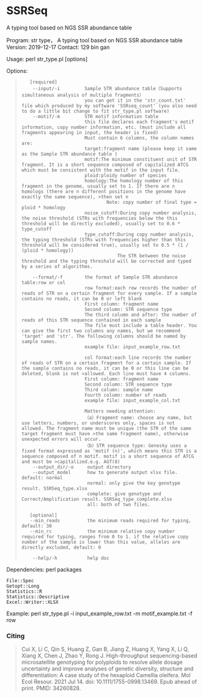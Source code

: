 # SSRSeq
A typing tool based on NGS SSR abundance table



Program: str type， A typing tool based on NGS SSR abundance table
Version: 2019-12-17
Contact: 129 bin gan

Usage:   perl str_type.pl [options]

Options:
>        [required]
>         --input/-i         Sample STR abundance table（Supports simultaneous analysis of multiple fragments）
>                            you can get it in the 'str_count.txt' file which produced by my software 'SSRseq_count' (you also need to do a little bit change to fit str_type.pl software)
>         --motif/-m         STR motif information table
>                            this file declares each fragment's motif information, copy number information, etc. (must include all fragments appearing in input, the header is fixed)
>                            Must contain 6 columns, the column names are:
>                            target:fragment name (please keep it same as the Sample STR abundance table )
>                            motif:The minimum constituent unit of STR fragment. It is a short sequence composed of capitalized ATCG which must be consistent with the motif in the input file.
>                            ploid:ploidy number of species
>                            homology:The homology number of this fragment in the genome, usually set to 1. If there are n homologs (there are n different positions in the genome have exactly the same sequence), >then set n
>                                    Note: copy number of final type = ploid * homology
>                            noise_cutoff:During copy number analysis, the noise threshold (STRs with frequencies below the this threshold will be directly excluded), usually set to 0.6 * type_cutoff
>                            type_cutoff:During copy number analysis, the typing threshold (STRs with frequencies higher than this threshold will be considered true), usually set to 0.5 * (1 / (ploid * homology))
>                                        The STR between the noise threshold and the typing threshold will be corrected and typed by a series of algorithms.
> 
>         --format/-f        the format of Sample STR abundance table:row or col
>                            row format:each row records the number of reads of STR on a certain fragment for every sample. If a sample contains no reads, it can be 0 or left blank
>                            First column: fragment name
>                            Second column: STR sequence type
>                            The third column and after: the number of reads of this STR sequence contained in each sample
>                            The file must include a table header. You can give the first two columns any names, but we recommend 'target' and 'str'. The following columns should be named by sample names.
>                            example file: input_example_row.txt
>      
>                            col format:each line records the number of reads of STR on a certain fragment for a certain sample. If the sample contains no reads, it can be 0 or this line can be deleted, blank is not >allowed. Each line must have 4 columns.
>                            First column: fragment name
>                            Second column: STR sequence type
>                            Third column: sample name
>                            Fourth column: number of reads
>                            example file: input_example_col.txt
>      
>                            Matters needing attention:
>                            （a）Fragment name: choose any name, but use letters, numbers, or underscores only, spaces is not allowed. The fragment name must be unique (the STR of the same target fragment must have >the same fragment name), otherwise unexpected errors will occur.
>                            （b）STR sequence type: Genesky uses a fixed format expressed as 'motif (n)', which means this STR is a sequence composed of n motif. motif is a short sequence of ATCG and must be >capitalized.e.g. AGT(8)
>         --output_dir/-o     output directory
>         --output_model      how to generate output xlsx file. default: normal
>                             normal: only give the key genotype result. SSRSeq_type.xlsx
>                             complete: give genotype and Correct/Amplification result. SSRSeq_type_complete.xlsx
>                             all: both of two files.
>     
>        [optional]
>        --min_reads          the minimum reads required for typing, default: 30
>        --min_rc             the minimum relative copy number required for typing, ranges from 0 to 1. if the relative copy number of the sample is lower than this value, alleles are directly excluded, default: 0
> 
>         --help/-h           help doc

    

Dependencies:
    perl packages

    File::Spec
    Getopt::Long
    Statistics::R
    Statistics::Descriptive
    Excel::Writer::XLSX

Example:
perl str_type.pl -i input_example_row.txt -m motif_example.txt -f row

### Citing

> Cui X, Li C, Qin S, Huang Z, Gan B, Jiang Z, Huang X, Yang X, Li Q, Xiang X, Chen J, Zhao Y, Rong J. High-throughput sequencing-based microsatellite genotyping for polyploids to resolve allele dosage uncertainty and improve analyses of genetic diversity, structure and differentiation: A case study of the hexaploid Camellia oleifera. Mol Ecol Resour. 2021 Jul 14. doi: 10.1111/1755-0998.13469. Epub ahead of print. PMID: 34260828.